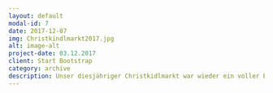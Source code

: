 ```yaml
---
layout: default
modal-id: 7
date: 2017-12-07
img: Christkindlmarkt2017.jpg
alt: image-alt
project-date: 03.12.2017
client: Start Bootstrap
category: archive
description: Unser diesjähriger Christkidlmarkt war wieder ein voller Erfolg. Durch den Verkauf von Crêpes, Waffeln, Kinderpunsch und Schokoobst konnten wir Spenden für einen guten Zweck sammeln. Hmm lecker!
---
```

